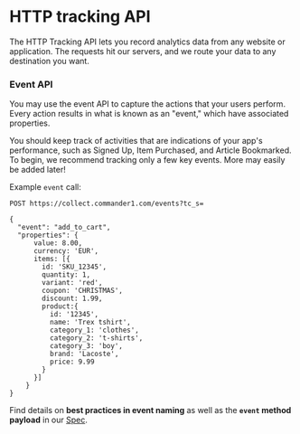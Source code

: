 # HTTP tracking API

The HTTP Tracking API lets you record analytics data from any website or application. The requests hit our servers, and we route your data to any destination you want.

### Event API <a href="track" id="track"></a>

You may use the event API to capture the actions that your users perform. Every action results in what is known as an "event," which have associated properties. 

You should keep track of activities that are indications of your app's performance, such as Signed Up, Item Purchased, and Article Bookmarked. To begin, we recommend tracking only a few key events. More may easily be added later!

Example `event` call:

```
POST https://collect.commander1.com/events?tc_s=
```

```
{
  "event": "add_to_cart",
  "properties": {
      value: 8.00,
      currency: 'EUR',
      items: [{
        id: 'SKU_12345',
        quantity: 1,
        variant: 'red',
        coupon: 'CHRISTMAS',
        discount: 1.99,
        product:{
          id: '12345',
          name: 'Trex tshirt',
          category_1: 'clothes',
          category_2: 't-shirts',
          category_3: 'boy',
          brand: 'Lacoste',
          price: 9.99
        }
      }]
    }
}
```

Find details on **best practices in event naming** as well as the **`event` method payload** in our [Spec](https://segment.com/docs/connections/spec/track/).
